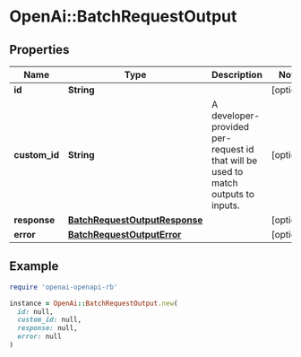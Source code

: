 # OpenAi::BatchRequestOutput

## Properties

| Name | Type | Description | Notes |
| ---- | ---- | ----------- | ----- |
| **id** | **String** |  | [optional] |
| **custom_id** | **String** | A developer-provided per-request id that will be used to match outputs to inputs. | [optional] |
| **response** | [**BatchRequestOutputResponse**](BatchRequestOutputResponse.md) |  | [optional] |
| **error** | [**BatchRequestOutputError**](BatchRequestOutputError.md) |  | [optional] |

## Example

```ruby
require 'openai-openapi-rb'

instance = OpenAi::BatchRequestOutput.new(
  id: null,
  custom_id: null,
  response: null,
  error: null
)
```

